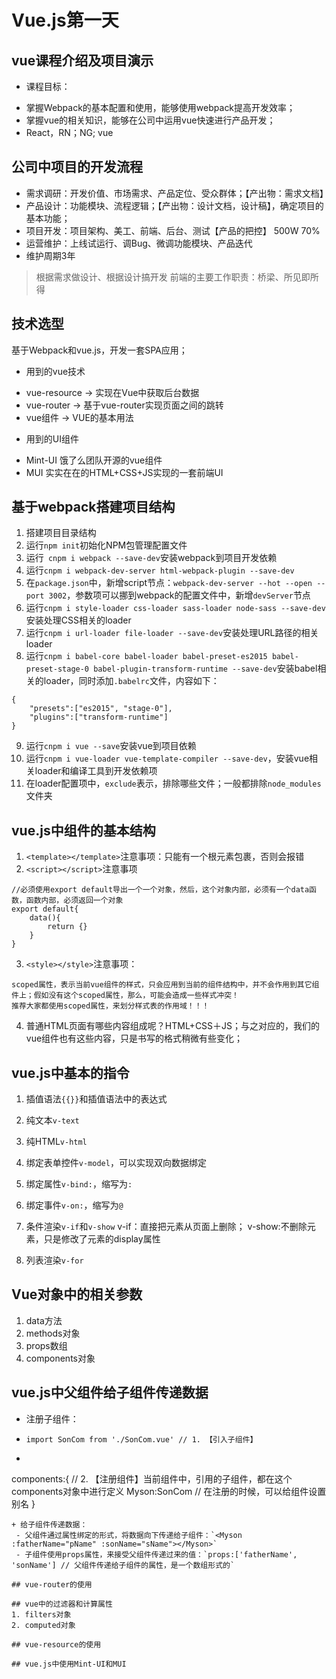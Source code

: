 # Vue.js第一天

## vue课程介绍及项目演示
 - 课程目标：
  + 掌握Webpack的基本配置和使用，能够使用webpack提高开发效率；
  + 掌握vue的相关知识，能够在公司中运用vue快速进行产品开发；
  + React，RN；NG; vue

## 公司中项目的开发流程
 - 需求调研：开发价值、市场需求、产品定位、受众群体；【产出物：需求文档】
 - 产品设计：功能模块、流程逻辑；【产出物：设计文档，设计稿】，确定项目的基本功能；
 - 项目开发：项目架构、美工、前端、后台、测试【产品的把控】 500W 70%
 - 运营维护：上线试运行、调Bug、微调功能模块、产品迭代
 - 维护周期3年

> 根据需求做设计、根据设计搞开发
> 前端的主要工作职责：桥梁、所见即所得

## 技术选型
基于Webpack和vue.js，开发一套SPA应用；
+ 用到的vue技术
 - vue-resource -> 实现在Vue中获取后台数据
 - vue-router -> 基于vue-router实现页面之间的跳转
 - vue组件 -> VUE的基本用法
+ 用到的UI组件
 - Mint-UI 饿了么团队开源的vue组件
 - MUI 实实在在的HTML+CSS+JS实现的一套前端UI

## 基于webpack搭建项目结构
1. 搭建项目目录结构
2. 运行`npm init`初始化NPM包管理配置文件
3. 运行` cnpm i webpack --save-dev`安装webpack到项目开发依赖
4. 运行`cnpm i webpack-dev-server html-webpack-plugin --save-dev`
5. 在`package.json`中，新增script节点：`webpack-dev-server --hot --open --port 3002`，参数项可以挪到webpack的配置文件中，新增`devServer`节点
6. 运行`cnpm i style-loader css-loader sass-loader node-sass --save-dev`安装处理CSS相关的loader
7. 运行`cnpm i url-loader file-loader --save-dev`安装处理URL路径的相关loader
8. 运行`cnpm i babel-core babel-loader babel-preset-es2015 babel-preset-stage-0 babel-plugin-transform-runtime --save-dev`安装babel相关的loader，同时添加`.babelrc`文件，内容如下：
```
{
    "presets":["es2015", "stage-0"],
    "plugins":["transform-runtime"]
}
```
9. 运行`cnpm i vue --save`安装vue到项目依赖
10. 运行`cnpm i vue-loader vue-template-compiler --save-dev`，安装vue相关loader和编译工具到开发依赖项
11. 在loader配置项中，`exclude`表示，排除哪些文件；一般都排除`node_modules`文件夹

## vue.js中组件的基本结构
1. `<template></template>`注意事项：只能有一个根元素包裹，否则会报错
2. `<script></script>`注意事项
```
//必须使用export default导出一个一个对象，然后，这个对象内部，必须有一个data函数，函数内部，必须返回一个对象
export default{
    data(){
        return {}
    }
}
```

3. `<style></style>`注意事项：
```
scoped属性，表示当前vue组件的样式，只会应用到当前的组件结构中，并不会作用到其它组件上；假如没有这个scoped属性，那么，可能会造成一些样式冲突！
推荐大家都使用scoped属性，来划分样式表的作用域！！！
```
4. 普通HTML页面有哪些内容组成呢？HTML+CSS＋JS；与之对应的，我们的vue组件也有这些内容，只是书写的格式稍微有些变化；


## vue.js中基本的指令
1. 插值语法`{{}}`和插值语法中的表达式
2. 纯文本`v-text`
3. 纯HTML`v-html`
4. 绑定表单控件`v-model`，可以实现双向数据绑定
5. 绑定属性`v-bind:`，缩写为`:`
6. 绑定事件`v-on:`，缩写为`@`
7. 条件渲染`v-if`和`v-show`
v-if：直接把元素从页面上删除；
v-show:不删除元素，只是修改了元素的display属性

8. 列表渲染`v-for`


## Vue对象中的相关参数
1. data方法
2. methods对象
3. props数组
4. components对象

## vue.js中父组件给子组件传递数据
+ 注册子组件：
 - `import SonCom from './SonCom.vue' // 1. 【引入子组件】`
 - ```
components:{ // 2. 【注册组件】当前组件中，引用的子组件，都在这个components对象中进行定义
            Myson:SonCom // 在注册的时候，可以给组件设置别名
        }
```
+ 给子组件传递数据：
 - 父组件通过属性绑定的形式，将数据向下传递给子组件：`<Myson :fatherName="pName" :sonName="sName"></Myson>`
 - 子组件使用props属性，来接受父组件传递过来的值：`props:['fatherName', 'sonName'] // 父组件传递给子组件的属性，是一个数组形式的`

## vue-router的使用

## vue中的过滤器和计算属性
1. filters对象
2. computed对象

## vue-resource的使用

## vue.js中使用Mint-UI和MUI